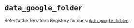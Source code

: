 # `data_google_folder`

Refer to the Terraform Registory for docs: [`data_google_folder`](https://registry.terraform.io/providers/hashicorp/google/4.78.0/docs/data-sources/folder).
